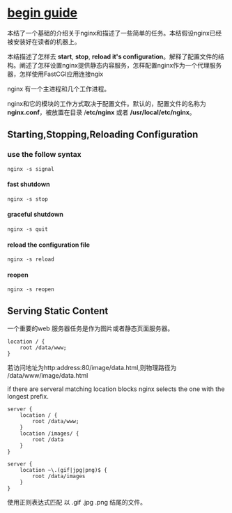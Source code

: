 # [begin guide](http://nginx.org/en/docs/beginners_guide.html)

本结了一个基础的介绍关于nginx和描述了一些简单的任务。本结假设nginx已经被安装好在读者的机器上。

本结描述了怎样去 **start**, **stop**, **reload it's configuration**。解释了配置文件的结构。阐述了怎样设置nginx提供静态内容服务，怎样配置nginx作为一个代理服务器，怎样使用FastCGI应用连接ngix

nginx 有一个主进程和几个工作进程。

nginx和它的模块的工作方式取决于配置文件。默认的，配置文件的名称为 **nginx.conf**，被放置在目录 /**etc/nginx** 或者 **/usr/local/etc/nginx**。

## Starting,Stopping,Reloading Configuration

### use the follow syntax

``` shell
nginx -s signal
```

#### fast shutdown

``` shell
nginx -s stop
```

#### graceful shutdown

``` shell
nginx -s quit
```

#### reload the configuration file

``` shell
nginx -s reload
```

#### reopen

``` shell
nginx -s reopen
```

## Serving Static Content

一个重要的web 服务器任务是作为图片或者静态页面服务器。

``` shell
location / {
    root /data/www;
}
```

若访问地址为http:address:80/image/data.html,则物理路径为 /data/www/image/data.html

if there are serveral matching location blocks nginx selects the one with the longest prefix.

``` shell
server {
    location / {
        root /data/www;
    }
    location /images/ {
        root /data
    }
}

```

``` shell
server {
    location ~\.(gif|jpg|png)$ {
        root /data/images
    }
}
```

使用正则表达式匹配 以 .gif .jpg .png 结尾的文件。

